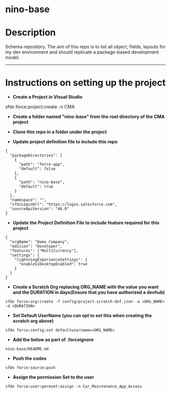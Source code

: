 # nino-base
# Description
Schema repository. The aim of this repo is to list all object, fields, layouts for my dev environment and should replicate a package-based development model.

---
# Instructions on setting up the project

- **Create a Project in Visual Studio** 

sfdx force:project:create -n CMA 

- **Create  a folder named "nino-base" from the root directory of the CMA project**

- **Clone this repo in a folder under the project**

- **Update project definition file to include this repo** 

```
{
  "packageDirectories": [
    {
      "path": "force-app",
      "default": false
    },
    {
      "path": "nino-base",
      "default": true
    }
  ],
  "namespace": "",
  "sfdcLoginUrl": "https://login.salesforce.com",
  "sourceApiVersion": "46.0"
}
```

- **Update the Project Definition File to include feature required for this project**

```
{
  "orgName": "Demo Company",
  "edition": "Developer",
  "features": ["MultiCurrency"],
  "settings": {
    "lightningExperienceSettings": {
      "enableS1DesktopEnabled": true
    }
  }
}
```

- **Create a Scratch Org replacing ORG_NAME with the value you want and the DURATION in days(Ensure that you have authorized a devhub)**

```
sfdx force:org:create -f config/project-scratch-def.json -a <ORG_NAME>  -d <DURATION>
```

- **Set Default UserName (you can opt to set this when creating the scratch org above)**

```
sfdx force:config:set defaultusername=<ORG_NAME>
```

- **Add the below as part of .forceignore**

```
nino-base/README.md
```

- **Push the codes**

```
sfdx force:source:push
```

- **Assign the permission Set to the user**

```
sfdx force:user:permset:assign -n Car_Maintenance_App_Access
```